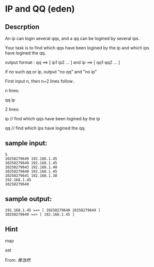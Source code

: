 # IP and QQ (eden)

## Descrption
An ip can login several qqs, and a qq can be logined by several ips.

Your task is to find which qqs have been logined by the ip and which ips have
logined the qq.

output format : qq ==> [ ip1 ip2 ... ]  and ip ==> [ qq1 qq2 ... ]

if no such qq or ip, output "no qq" and "no ip"

First input n, then n+2 lines follow..

n lines:

qq ip

2 lines:

ip  // find which qqs have been logined by the ip

qq  // find which ips have logined the qq.



## sample input:
```
5  
10258279649 192.168.1.45  
10258279649 192.168.1.45  
10258279643 192.168.1.40  
10258279640 192.168.1.45  
10258279641 192.168.1.30  
192.168.1.45  
10258279649  
```

## sample output:
```
192.168.1.45 ==> [ 10258279640 10258279649 ]  
10258279649 ==> [ 192.168.1.45 ]  
```


## Hint
map

set

From: *黄浩然*

